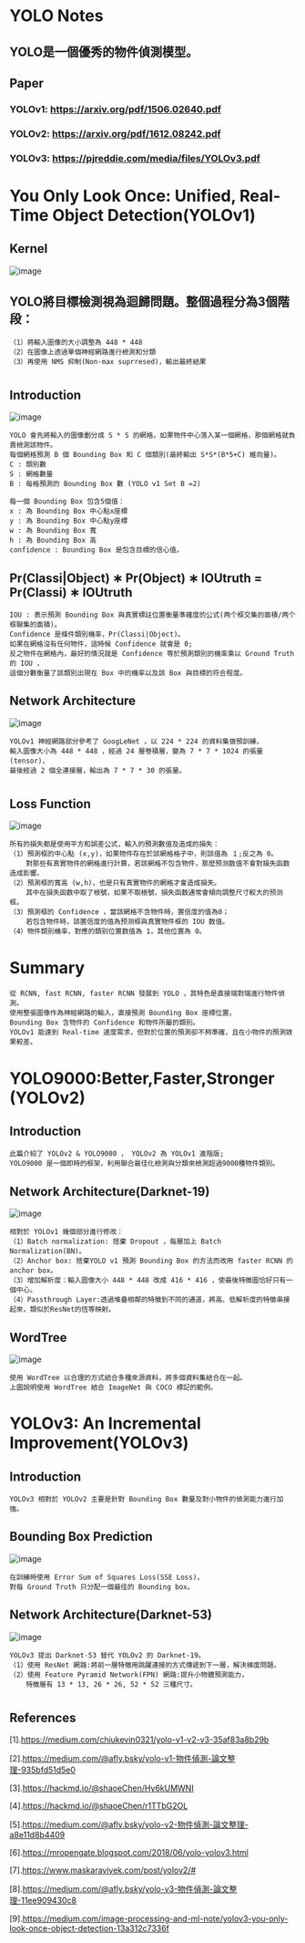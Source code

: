 #  YOLO Notes 
## YOLO是一個優秀的物件偵測模型。

## Paper
### YOLOv1: https://arxiv.org/pdf/1506.02640.pdf
### YOLOv2: https://arxiv.org/pdf/1612.08242.pdf
### YOLOv3: https://pjreddie.com/media/files/YOLOv3.pdf
#
# You Only Look Once: Unified, Real-Time Object Detection(YOLOv1)
## Kernel
![image](./images/01.png)
## YOLO將目標檢測視為迴歸問題。整個過程分為3個階段： 
```
（1）將輸入圖像的大小調整為 448 * 448 
（2）在圖像上透過單個神經網路進行檢測和分類 
（3）再使用 NMS 抑制(Non-max suprresed)，輸出最終結果
```
#
## Introduction
![image](./images/02.png)
```
YOLO 會先將輸入的圖像劃分成 S * S 的網格，如果物件中心落入某一個網格，那個網格就負責檢測該物件。
每個網格預測 B 個 Bounding Box 和 C 個類別(最終輸出 S*S*(B*5+C) 維向量)。
C : 類別數
S : 網格數量
B : 每格預測的 Bounding Box 數 (YOLO v1 Set B =2)
```
```
每一個 Bounding Box 包含5個值：
x : 為 Bounding Box 中心點x座標
y : 為 Bounding Box 中心點y座標
w : 為 Bounding Box 寬
h : 為 Bounding Box 高
confidence : Bounding Box 是包含目標的信心值。
```
## Pr(Classi|Object) ∗ Pr(Object) ∗ IOUtruth = Pr(Classi) ∗ IOUtruth
```
IOU : 表示預測 Bounding Box 與真實標註位置衡量準確度的公式(两个框交集的面積/两个框聯集的面積)。
Confidence 是條件類別機率，Pr(Classi|Object)。
如果在網格沒有任何物件，這時候 Confidence 就會是 0;
反之物件在網格內，最好的情況就是 Confidence 等於預測類別的機率乘以 Ground Truth 的 IOU ，
這個分數衡量了該類別出現在 Box 中的機率以及該 Box 與目標的符合程度。
```
## Network Architecture
![image](./images/03.png)
```
YOLOv1 神經網路部分參考了 GoogLeNet ，以 224 * 224 的資料集做預訓練，
輸入圖像大小為 448 * 448 ，經過 24 層卷積層，變為 7 * 7 * 1024 的張量(tensor)，
最後經過 2 個全連接層，輸出為 7 * 7 * 30 的張量。
```
#
## Loss Function
![image](./images/04.png)
```
所有的損失都是使用平方和誤差公式，輸入的預測數值及造成的損失：
（1）預測框的中心點 (x,y)，如果物件存在於該網格格子中，則該值為 １;反之為 0。
    對那些有真實物件的網格進行計算，若該網格不包含物件，那麽预测数值不會對損失函数造成影響。
（2）預測框的寬高 (w,h)，也是只有真實物件的網格才會造成損失。
    其中在損失函数中取了根號，如果不取根號，損失函数通常會傾向調整尺寸較大的预测框。
（3）預測框的 Confidence ，當該網格不含物件時，置信度的值為0；
    若包含物件時，該置信度的值為预测框與真實物件框的 IOU 数值。
（4）物件類別機率，對應的類别位置数值為 1，其他位置為 0。
```
#
# Summary
```
從 RCNN, fast RCNN, faster RCNN 發展到 YOLO ，其特色是直接端對端進行物件偵測。
使用整張圖像作為神經網路的輸入，直接預測 Bounding Box 座標位置，
Bounding Box 含物件的 Confidence 和物件所屬的類別。
YOLOv1 能達到 Real-time 速度需求，但對於位置的預測卻不夠準確，且在小物件的預測效果較差。
```
#
# YOLO9000:Better,Faster,Stronger (YOLOv2)
## Introduction
```
此篇介紹了 YOLOv2 & YOLO9000 ， YOLOv2 為 YOLOv1 進階版;
YOLO9000 是一個即時的框架，利用聯合最佳化檢測與分類來檢測超過9000種物件類別。
```
## Network Architecture(Darknet-19)
![image](./images/05.png)
```
相對於 YOLOv1 幾個部分進行修改：
（1）Batch normalization: 捨棄 Dropout ，每層加上 Batch Normalization(BN)。
（2）Anchor box: 捨棄YOLO v1 預測 Bounding Box 的方法而改用 faster RCNN 的 anchor box。
（3）增加解析度：輸入圖像大小 448 * 448 改成 416 * 416 ，使最後特徵圖恰好只有一個中心。
（4）Passthrough Layer:透過堆疊相鄰的特徵到不同的通道，將高、低解析度的特徵串接起來，類似於ResNet的恆等映射。
```
## WordTree
![image](./images/06.png)
```
使用 WordTree 以合理的方式結合多種來源資料，將多個資料集結合在一起。
上圖說明使用 WordTree 結合 ImageNet 與 COCO 標記的範例。
```
#
# YOLOv3: An Incremental Improvement(YOLOv3)
## Introduction
```
YOLOv3 相對於 YOLOv2 主要是針對 Bounding Box 數量及對小物件的偵測能力進行加強。
```
## Bounding Box Prediction
![image](./images/07.png)
```
在訓練時使用 Error Sum of Squares Loss(SSE Loss)，
對每 Ground Truth 只分配一個最佳的 Bounding box。
```
## Network Architecture(Darknet-53)
![image](./images/08.png)
```
YOLOv3 提出 Darknet-53 替代 YOLOv2 的 Darknet-19。
（1）使用 ResNet 網路:將前一層特徵用跳躍連接的方式傳遞到下一層，解決梯度問題。
（2）使用 Feature Pyramid Network(FPN) 網路:提升小物體預測能力，
    特徵層有 13 * 13, 26 * 26, 52 * 52 三種尺寸。
```
#
## References
[1].https://medium.com/chiukevin0321/yolo-v1-v2-v3-35af83a8b29b

[2].https://medium.com/@afly.bsky/yolo-v1-物件偵測-論文整理-935bfd51d5e0

[3].https://hackmd.io/@shaoeChen/Hy6kUMWNI

[4].https://hackmd.io/@shaoeChen/r1TTbG2OL

[5].https://medium.com/@afly.bsky/yolo-v2-物件偵測-論文整理-a8e11d8b4409

[6].https://mropengate.blogspot.com/2018/06/yolo-yolov3.html

[7].https://www.maskaravivek.com/post/yolov2/#

[8].https://medium.com/@afly.bsky/yolo-v3-物件偵測-論文整理-11ee909430c8

[9].https://medium.com/image-processing-and-ml-note/yolov3-you-only-look-once-object-detection-13a312c7336f